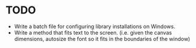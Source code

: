 # TODO

- Write a batch file for configuring library installations on Windows.
- Write a method that fits text to the screen. (i.e. given the canvas dimensions, autosize the font so it fits in the boundaries of the window)